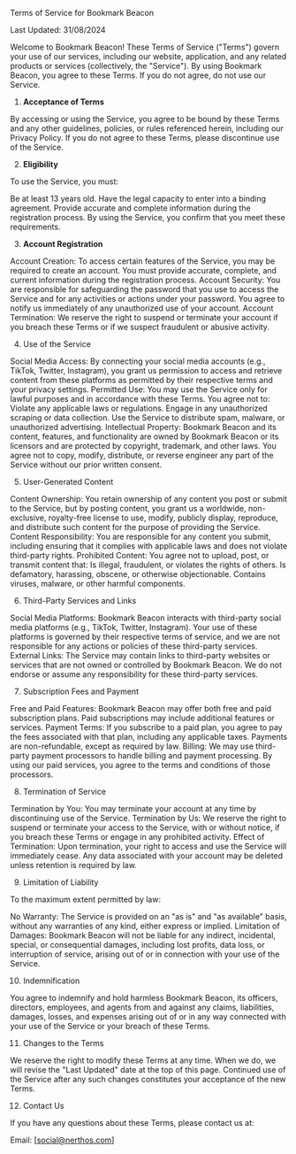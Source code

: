 Terms of Service for Bookmark Beacon

Last Updated: 31/08/2024

Welcome to Bookmark Beacon! These Terms of Service ("Terms") govern your use of our services, including our website, application, and any related products or services (collectively, the "Service"). By using Bookmark Beacon, you agree to these Terms. If you do not agree, do not use our Service.

1. **Acceptance of Terms**

By accessing or using the Service, you agree to be bound by these Terms and any other guidelines, policies, or rules referenced herein, including our Privacy Policy. If you do not agree to these Terms, please discontinue use of the Service.

2. **Eligibility**

To use the Service, you must:

Be at least 13 years old.
Have the legal capacity to enter into a binding agreement.
Provide accurate and complete information during the registration process.
By using the Service, you confirm that you meet these requirements.

3. **Account Registration**

Account Creation: To access certain features of the Service, you may be required to create an account. You must provide accurate, complete, and current information during the registration process.
Account Security: You are responsible for safeguarding the password that you use to access the Service and for any activities or actions under your password. You agree to notify us immediately of any unauthorized use of your account.
Account Termination: We reserve the right to suspend or terminate your account if you breach these Terms or if we suspect fraudulent or abusive activity.

4. Use of the Service

Social Media Access: By connecting your social media accounts (e.g., TikTok, Twitter, Instagram), you grant us permission to access and retrieve content from these platforms as permitted by their respective terms and your privacy settings.
Permitted Use: You may use the Service only for lawful purposes and in accordance with these Terms. You agree not to:
Violate any applicable laws or regulations.
Engage in any unauthorized scraping or data collection.
Use the Service to distribute spam, malware, or unauthorized advertising.
Intellectual Property: Bookmark Beacon and its content, features, and functionality are owned by Bookmark Beacon or its licensors and are protected by copyright, trademark, and other laws. You agree not to copy, modify, distribute, or reverse engineer any part of the Service without our prior written consent.

5. User-Generated Content

Content Ownership: You retain ownership of any content you post or submit to the Service, but by posting content, you grant us a worldwide, non-exclusive, royalty-free license to use, modify, publicly display, reproduce, and distribute such content for the purpose of providing the Service.
Content Responsibility: You are responsible for any content you submit, including ensuring that it complies with applicable laws and does not violate third-party rights.
Prohibited Content: You agree not to upload, post, or transmit content that:
Is illegal, fraudulent, or violates the rights of others.
Is defamatory, harassing, obscene, or otherwise objectionable.
Contains viruses, malware, or other harmful components.

6. Third-Party Services and Links

Social Media Platforms: Bookmark Beacon interacts with third-party social media platforms (e.g., TikTok, Twitter, Instagram). Your use of these platforms is governed by their respective terms of service, and we are not responsible for any actions or policies of these third-party services.
External Links: The Service may contain links to third-party websites or services that are not owned or controlled by Bookmark Beacon. We do not endorse or assume any responsibility for these third-party services.

7. Subscription Fees and Payment

Free and Paid Features: Bookmark Beacon may offer both free and paid subscription plans. Paid subscriptions may include additional features or services.
Payment Terms: If you subscribe to a paid plan, you agree to pay the fees associated with that plan, including any applicable taxes. Payments are non-refundable, except as required by law.
Billing: We may use third-party payment processors to handle billing and payment processing. By using our paid services, you agree to the terms and conditions of those processors.

8. Termination of Service

Termination by You: You may terminate your account at any time by discontinuing use of the Service.
Termination by Us: We reserve the right to suspend or terminate your access to the Service, with or without notice, if you breach these Terms or engage in any prohibited activity.
Effect of Termination: Upon termination, your right to access and use the Service will immediately cease. Any data associated with your account may be deleted unless retention is required by law.

9. Limitation of Liability

To the maximum extent permitted by law:

No Warranty: The Service is provided on an "as is" and "as available" basis, without any warranties of any kind, either express or implied.
Limitation of Damages: Bookmark Beacon will not be liable for any indirect, incidental, special, or consequential damages, including lost profits, data loss, or interruption of service, arising out of or in connection with your use of the Service.

10. Indemnification

You agree to indemnify and hold harmless Bookmark Beacon, its officers, directors, employees, and agents from and against any claims, liabilities, damages, losses, and expenses arising out of or in any way connected with your use of the Service or your breach of these Terms.

11. Changes to the Terms

We reserve the right to modify these Terms at any time. When we do, we will revise the "Last Updated" date at the top of this page. Continued use of the Service after any such changes constitutes your acceptance of the new Terms.

12. Contact Us

If you have any questions about these Terms, please contact us at:

Email: [social@nerthos.com]
